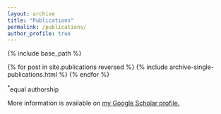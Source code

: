 ```yaml
---
layout: archive
title: "Publications"
permalink: /publications/
author_profile: true
---
```



{% include base_path %}


{% for post in site.publications reversed %}
  {% include archive-single-publications.html %}
{% endfor %}

<!-- {% if author.googlescholar %} -->
<!-- {% endif %} -->

<sup>*</sup>equal authorship

More information is available on <u><a href="https://scholar.google.com/citations?user=VYLK5BkAAAAJ&hl">my Google Scholar profile</a>.</u>
